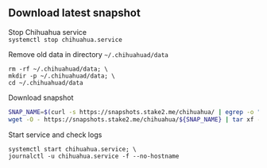 ## Download latest snapshot  
Stop Chihuahua service  
`systemctl stop chihuahua.service`  

Remove old data in directory `~/.chihuahuad/data`  
```
rm -rf ~/.chihuahuad/data; \
mkdir -p ~/.chihuahuad/data; \
cd ~/.chihuahuad/data
```

Download snapshot  
```bash
SNAP_NAME=$(curl -s https://snapshots.stake2.me/chihuahua/ | egrep -o ">chihuahua.*tar" | tr -d ">" | tail -n1); \
wget -O - https://snapshots.stake2.me/chihuahua/${SNAP_NAME} | tar xf -
```

Start service and check logs  
```
systemctl start chihuahua.service; \
journalctl -u chihuahua.service -f --no-hostname
```
